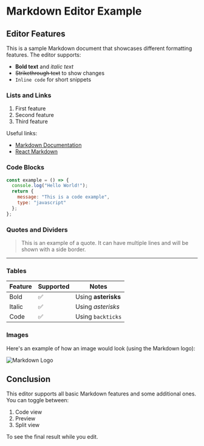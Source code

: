 # Markdown Editor Example

## Editor Features

This is a sample Markdown document that showcases different formatting features. The editor supports:

- **Bold text** and *italic text*
- ~~Strikethrough text~~ to show changes
- `Inline code` for short snippets

### Lists and Links

1. First feature
2. Second feature
3. Third feature

Useful links:
* [Markdown Documentation](https://www.markdownguide.org)
* [React Markdown](https://github.com/remarkjs/react-markdown)

### Code Blocks

```javascript
const example = () => {
  console.log("Hello World!");
  return {
    message: "This is a code example",
    type: "javascript"
  };
};
```

### Quotes and Dividers

> This is an example of a quote.
> It can have multiple lines and will be shown with a side border.

---

### Tables

| Feature | Supported | Notes |
|---------|-----------|-------|
| Bold | ✅ | Using **asterisks** |
| Italic | ✅ | Using *asterisks* |
| Code | ✅ | Using `backticks` |

### Images

Here's an example of how an image would look (using the Markdown logo):

![Markdown Logo](https://markdown-here.com/img/icon256.png)

## Conclusion

This editor supports all basic Markdown features and some additional ones. You can toggle between:

1. Code view
2. Preview
3. Split view

To see the final result while you edit. 
